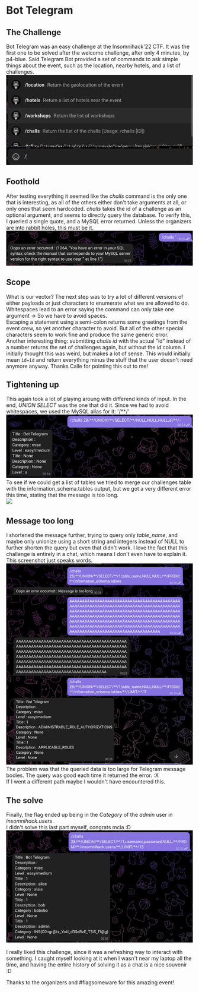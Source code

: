 # Bot Telegram
## The Challenge
Bot Telegram was an easy challenge at the Insomnihack'22 CTF. It was the first one to be solved after the welcome challenge, after only 4 minutes, by p4-blue. Said Telegram Bot provided a set of commands to ask simple things about the event, such as the location, nearby hotels, and a list of challenges.  
![](pics/telegram/help.png)

## Foothold
After testing everything it seemed like the *challs* command is the only one that is interesting, as all of the others either don't take arguments at all, or only ones that seem hardcoded. *challs* takes the id of a challenge as an optional argument, and seems to directly query the database. 
To verify this, I queried a single quote, and a MySQL error returned. Unless the organizers are into rabbit holes, this must be it.  
![](pics/telegram/error.png)

## Scope
What is our vector?
The next step was to try a lot of different versions of either payloads or just characters to enumerate what we are allowed to do.   
Whitespaces lead to an error saying the command can only take one argument -> So we have to avoid spaces.  
Escaping a statement using a semi-colon returns some greetings from the event crew, so yet another character to avoid. But all of the other special characters seem to work fine and produce the same generic error.  
Another interesting thing: submitting *challs id* with the actual "id" instead of a number returns the set of challenges again, but without the *id* column. I initially thought this was weird, but makes a lot of sense. This would initially mean `id=id` and return everything minus the stuff that the user doesn't need anymore anyway. Thanks Calle for pointing this out to me!

## Tightening up
This again took a lot of playing aroung with differend kinds of input. In the end, *UNION SELECT* was the one that did it. Since we had to avoid whitespaces, we used the MySQL alias for it: '/**/'  
![](pics/telegram/union-null.png)  
To see if we could get a list of tables we tried to merge our challenges table with the information_schema.tables output, but we got a very different error this time, stating that the message is too long.    
![](messagetoolong.png)  
## Message too long
I shortened the message further, trying to query only *table_name*, and maybe only unionize using a short string and integers instead of NULL to further shorten the query but even that didn't work. I love the fact that this challenge is entirely in a chat, which means I don't even have to explain it. This screenshot just speaks words.  
![](pics/telegram/limit.png)  
The problem was that the queried data is too large for Telegram message bodies. The query was good each time it returned the error. :X   
If I went a different path maybe I wouldn't have encountered this.

## The solve
Finally, the flag ended up being in the *Category* of the *admin* user in *insomnihack.users*.  
I didn't solve this last part myself, congrats mcia :D  
![](pics/telegram/solve.png)

I really liked this challenge, since it was a refreshing way to interact with something. I caught myself looking at it when I wasn't near my laptop all the time, and having the entire history of solving it as a chat is a nice souvenir :D  

Thanks to the organizers and #flagsomeware for this amazing event!
